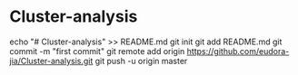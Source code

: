 # Cluster-analysis
echo "# Cluster-analysis" >> README.md
git init
git add README.md
git commit -m "first commit"
git remote add origin https://github.com/eudora-jia/Cluster-analysis.git
git push -u origin master
